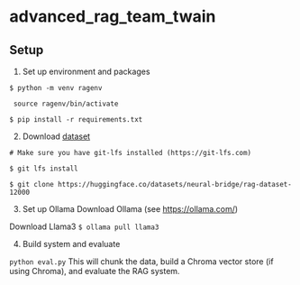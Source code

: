 # advanced_rag_team_twain

## Setup
1. Set up environment and packages

`$ python -m venv ragenv`

` source ragenv/bin/activate`

`$ pip install -r requirements.txt`

2. Download [dataset](https://huggingface.co/datasets/neural-bridge/rag-dataset-12000)

`# Make sure you have git-lfs installed (https://git-lfs.com)`

`$ git lfs install`

`$ git clone https://huggingface.co/datasets/neural-bridge/rag-dataset-12000`

3. Set up Ollama
Download Ollama (see https://ollama.com/)

Download Llama3
`$ ollama pull llama3`

4. Build system and evaluate

`python eval.py`
This will chunk the data, build a Chroma vector store (if using Chroma), and evaluate the RAG system.
